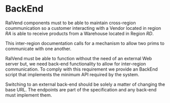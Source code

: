 # BackEnd

RalVend components must to be able to maintain cross-region coummunication so a customer interacting with a Vendor located in region *RA* is able to receive products from a Warehouse located in Region *RD*.

This inter-region documentation calls for a mechanism to allow two prims to communicate with one another.

RalVend must be able to function without the need of an external Web server but, we need back-end functionality to allow for inter-region communication.
To comply with this requirement we provide an BackEnd script that implements the minimum API required by the system.

Switching to an external back-end should be solely a matter of changing the base URL. The endpoints are part of the specification and any back-end must implement them.